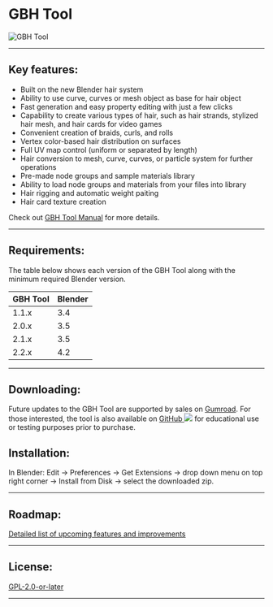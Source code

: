 # GBH Tool

![GBH Tool](https://repository-images.githubusercontent.com/643273409/75698699-2d7a-4f59-b3f7-ea55fe638a32)


---

## Key features:

- Built on the new Blender hair system
- Ability to use curve, curves or mesh object as base for hair object
- Fast generation and easy property editing with just a few clicks
- Capability to create various types of hair, such as hair strands, stylized hair mesh, and hair cards for video games
- Convenient creation of braids, curls, and rolls
- Vertex color-based hair distribution on surfaces
- Full UV map control (uniform or separated by length)
- Hair conversion to mesh, curve, curves, or particle system for further operations
- Pre-made node groups and sample materials library
- Ability to load node groups and materials from your files into library
- Hair rigging and automatic weight paiting
- Hair card texture creation

Check out [GBH Tool Manual](https://gixo.xyz/GBHToolDocs/) for more details.

---
## Requirements:

The table below shows each version of the GBH Tool along with the minimum required Blender version.

| GBH Tool | Blender |
| -------- | ------- |
| 1.1.x    | 3.4     |
| 2.0.x    | 3.5     |
| 2.1.x    | 3.5     |
| 2.2.x    | 4.2     |

--- 
## Downloading:

Future updates to the GBH Tool are supported by sales on [Gumroad](https://gixo.gumroad.com/l/GBHTool). For those interested, the tool is also available on [GitHub ![](https://img.shields.io/github/downloads/GixoXYZ/BlenderGBHTool/total?style=flat&logo=github&label=%C2%A0&color=%23447fcf)](https://github.com/GixoXYZ/BlenderGBHTool/releases) for educational use or testing purposes prior to purchase.

## Installation:

In Blender: Edit -> Preferences -> Get Extensions -> drop down menu on top right corner -> Install from Disk -> select the downloaded zip.

---

## Roadmap:

[Detailed list of upcoming features and improvements](https://github.com/users/GixoXYZ/projects/3)

---

## License:

[GPL-2.0-or-later](https://spdx.org/licenses/GPL-2.0-or-later.html)

---
